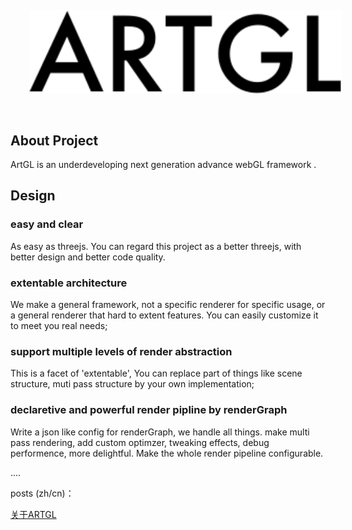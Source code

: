 
<img src="./logo.svg" 
style="margin:30px; width: 500px"></img>

## About Project

ArtGL is an underdeveloping next generation advance webGL framework .

## Design

### easy and clear

As easy as threejs. You can regard this project as a better threejs, with better design and better code quality.

### extentable architecture

We make a general framework, not a specific renderer for specific usage, or a general renderer that hard to extent features. You can easily customize it to meet you real needs;

### support multiple levels of render abstraction

This is a facet of 'extentable', You can replace part of things like scene structure, muti pass structure by your own implementation;

### declaretive and powerful render pipline by renderGraph

Write a json like config for renderGraph, we handle all things. make multi pass rendering, add custom optimzer, tweaking effects, debug performence, more delightful. Make the whole render pipeline configurable.

....

posts (zh/cn)：

[关于ARTGL](./design/about)
